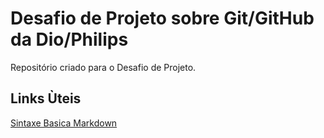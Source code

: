 # Desafio de Projeto sobre Git/GitHub da Dio/Philips
Repositório criado para o Desafio de Projeto.


## Links Ùteis
[Sintaxe Basica Markdown](http://www.markdownguide.org/basic-suntax/)
